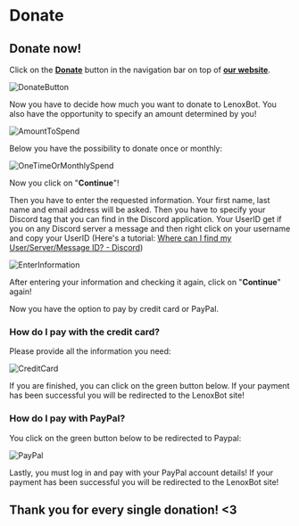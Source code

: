 # Donate

## Donate now!

Click on the [**Donate**](https://lenoxbot.com/donate) button in the navigation bar on top of [**our website**](https://lenoxbot.com).

![DonateButton](https://i.imgur.com/5gAB2bG.png)

Now you have to decide how much you want to donate to LenoxBot. You also have the opportunity to specify an amount determined by you!

![AmountToSpend](https://i.imgur.com/jUWyccf.png)

Below you have the possibility to donate once or monthly:

![OneTimeOrMonthlySpend](https://i.imgur.com/NUt9kJw.png)

Now you click on "**Continue**"!

Then you have to enter the requested information. Your first name, last name and email address will be asked. Then you have to specify your Discord tag that you can find in the Discord application. Your UserID get if you on any Discord server a message and then right click on your username and copy your UserID \(Here's a tutorial: [Where can I find my User/Server/Message ID? - Discord](https://support.discordapp.com/hc/en-us/articles/206346498-Where-can-I-find-my-User-Server-Message-ID-?flash_digest=dba26b20146c8dd004eb338a7c97f74fe70209ad)\)

![EnterInformation](https://i.imgur.com/4uVFQfg.png)

After entering your information and checking it again, click on "**Continue**" again!

Now you have the option to pay by credit card or PayPal.

### How do I pay with the credit card?

Please provide all the information you need:

![CreditCard](https://i.imgur.com/JPffVN2.png)

If you are finished, you can click on the green button below. If your payment has been successful you will be redirected to the LenoxBot site!

### How do I pay with PayPal?

You click on the green button below to be redirected to Paypal:

![PayPal](https://i.imgur.com/VsMhTsl.png)

Lastly, you must log in and pay with your PayPal account details! If your payment has been successful you will be redirected to the LenoxBot site!

## Thank you for every single donation! &lt;3


